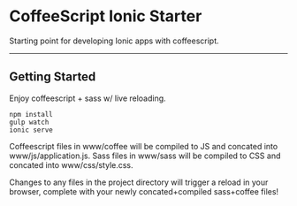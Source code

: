 CoffeeScript Ionic Starter
===

Starting point for developing Ionic apps with coffeescript.


***

Getting Started
---

Enjoy coffeescript + sass w/ live reloading.

```
npm install
gulp watch
ionic serve
```
Coffeescript files in www/coffee will be compiled to JS and concated into www/js/application.js.  Sass files in www/sass will be compiled to CSS and concated into www/css/style.css.

Changes to any files in the project directory will trigger a reload in your browser, complete with your newly concated+compiled sass+coffee files!



